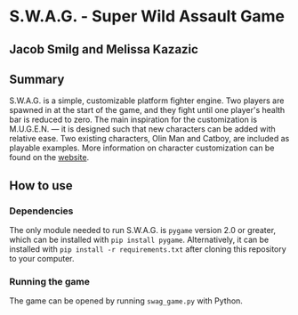 # S.W.A.G. - Super Wild Assault Game
## Jacob Smilg and Melissa Kazazic
## Summary

S.W.A.G. is a simple, customizable platform fighter engine. Two players are spawned in at the start of the game, and they fight until one player's health bar is reduced to zero. The main inspiration for the customization is M.U.G.E.N. — it is designed such that new characters can be added with relative ease. Two existing characters, Olin Man and Catboy, are included as playable examples. More information on character customization can be found on the [website](https://olincollege.github.io/super-wild-assault-game/).

## How to use
### Dependencies
The only module needed to run S.W.A.G. is `pygame` version 2.0 or greater, which can be installed with `pip install pygame`. Alternatively, it can be installed with  `pip install -r requirements.txt` after cloning this repository to your computer.

### Running the game
The game can be opened by running `swag_game.py` with Python.
